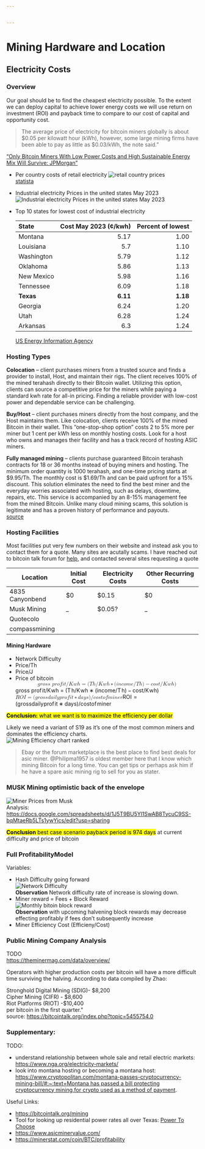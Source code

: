 ```yaml
---


---
```


<h1 id="mining-hardware-and-location">Mining Hardware and Location</h1>
<h2 id="electricity-costs">Electricity Costs</h2>
<h3 id="overview">Overview</h3>
<p>Our goal should be to find the cheapest electricity possible. To the extent we can deploy capital to achieve lower energy costs we will use return on investment (ROI) and payback time to compare to our cost of capital and opportunity cost.</p>
<blockquote>
<p>The average price of electricity for bitcoin miners globally is about $0.05 per kilowatt hour (kWh), however, some large mining firms have been able to pay as little as $0.03/kWh, the note said.”</p>
</blockquote>
<p><a href="https://www.coindesk.com/business/2023/06/23/only-bitcoin-miners-with-low-power-costs-and-high-sustainable-energy-mix-will-survive-jpmorgan/">“Only Bitcoin Miners With Low Power Costs and High Sustainable Energy Mix Will Survive: JPMorgan”</a></p>
<ul>
<li>
<p>Per country costs of retail electricity <img src="https://i.ibb.co/7pmYY6h/Screen-Shot-2023-08-03-at-9-13-53-PM.png" alt="retail country prices "><br>
<a href="https://www.statista.com/statistics/263492/electricity-prices-in-selected-countries/#:~:text=Meanwhile%2C%20thanks%20to%20their%20great,U.S.%20dollars%20per%20kilowatt%2Dhour">statista</a></p>
</li>
<li>
<p>Industrial electricity Prices in the united states May 2023<br>
<img src="https://i.ibb.co/3S5yDXj/Industrial-Electricity-Prices-2023.png" alt="Industrial electricity Prices in the united states May 2023"></p>
</li>
<li>
<p>Top 10 states for lowest cost of industrial electricity</p>

<table>
<thead>
<tr>
<th align="left">State</th>
<th align="right">Cost May 2023 (¢/kwh)</th>
<th align="right">Percent of lowest</th>
</tr>
</thead>
<tbody>
<tr>
<td align="left">Montana</td>
<td align="right">5.17</td>
<td align="right">1.00</td>
</tr>
<tr>
<td align="left">Louisiana</td>
<td align="right">5.7</td>
<td align="right">1.10</td>
</tr>
<tr>
<td align="left">Washington</td>
<td align="right">5.79</td>
<td align="right">1.12</td>
</tr>
<tr>
<td align="left">Oklahoma</td>
<td align="right">5.86</td>
<td align="right">1.13</td>
</tr>
<tr>
<td align="left">New Mexico</td>
<td align="right">5.98</td>
<td align="right">1.16</td>
</tr>
<tr>
<td align="left">Tennessee</td>
<td align="right">6.09</td>
<td align="right">1.18</td>
</tr>
<tr>
<td align="left"><strong>Texas</strong></td>
<td align="right"><strong>6.11</strong></td>
<td align="right"><strong>1.18</strong></td>
</tr>
<tr>
<td align="left">Georgia</td>
<td align="right">6.24</td>
<td align="right">1.20</td>
</tr>
<tr>
<td align="left">Utah</td>
<td align="right">6.28</td>
<td align="right">1.24</td>
</tr>
<tr>
<td align="left">Arkansas</td>
<td align="right">6.3</td>
<td align="right">1.24</td>
</tr>
</tbody>
</table><p><a href="https://www.eia.gov/electricity/monthly/epm_table_grapher.php?t=epmt_5_6_a">US Energy Information Agency</a></p>
</li>
</ul>
<h3 id="hosting-types">Hosting Types</h3>
<p><strong>Colocation</strong>  – client purchases miners from a trusted source and finds a provider to install, Host, and maintain their rigs. The client receives 100% of the mined terahash directly to their Bitcoin wallet. Utilizing this option, clients can source a competitive price for the miners while paying a standard kwh rate for all-in pricing. Finding a reliable provider with low-cost power and dependable service can be challenging.</p>
<p><strong>Buy/Host</strong>  – client purchases miners directly from the host company, and the Host maintains them. Like colocation, clients receive 100% of the mined Bitcoin in their wallet. This “one-stop-shop option” costs 2 to 5% more per miner but 1 cent per kWh less on monthly hosting costs. Look for a host who owns and manages their facility and has a track record of hosting ASIC miners.</p>
<p><strong>Fully managed mining</strong>  – clients purchase guaranteed Bitcoin terahash contracts for 18 or 36 months instead of buying miners and hosting. The minimum order quantity is 1000 terahash, and one-time pricing starts at $9.95/Th. The monthly cost is $1.69/Th and can be paid upfront for a 15% discount. This solution eliminates the need to find the best miner and the everyday worries associated with hosting, such as delays, downtime, repairs, etc. This service is accompanied by an 8-15% management fee from the mined Bitcoin. Unlike many cloud mining scams, this solution is legitimate and has a proven history of performance and payouts.<br>
<a href="https://www.quotecolo.com/bitcoin-miner-hosting/">source</a></p>
<h3 id="hosting-facilities">Hosting Facilities</h3>
<p>Most facilities put very few numbers on their website and instead ask you to contact them for a quote. Many sites are acutally scams. I have reached out to bitcoin talk forum for <a href="https://bitcointalk.org/index.php?topic=5462027">help</a>, and contacted several sites requesting a quote</p>

<table>
<thead>
<tr>
<th>Location</th>
<th>Initial Cost</th>
<th>Electricity Costs</th>
<th>Other Recurring Costs</th>
</tr>
</thead>
<tbody>
<tr>
<td>4835 Canyonbend</td>
<td>$0</td>
<td>$0.15</td>
<td>$0</td>
</tr>
<tr>
<td>Musk Mining</td>
<td>_</td>
<td>$0.05?</td>
<td>_</td>
</tr>
<tr>
<td>Quotecolo</td>
<td></td>
<td></td>
<td></td>
</tr>
<tr>
<td>compassmining</td>
<td></td>
<td></td>
<td></td>
</tr>
</tbody>
</table><h4 id="mining-hardware">Mining Hardware</h4>
<ul>
<li>Network Difficulty</li>
<li>Price/Th</li>
<li>Price/J</li>
<li>Price of bitcoin<br>
<span class="katex--display"><span class="katex-display"><span class="katex"><span class="katex-mathml"><math xmlns="http://www.w3.org/1998/Math/MathML" display="block"><semantics><mrow><mi>g</mi><mi>r</mi><mi>o</mi><mi>s</mi><mi>s</mi><mtext>&nbsp;</mtext><mi>p</mi><mi>r</mi><mi>o</mi><mi>f</mi><mi>i</mi><mi>t</mi><mi mathvariant="normal">/</mi><mi>K</mi><mi>w</mi><mi>h</mi><mo>=</mo><mo stretchy="false">(</mo><mi>T</mi><mi>h</mi><mi mathvariant="normal">/</mi><mi>K</mi><mi>w</mi><mi>h</mi><mo>∗</mo><mo stretchy="false">(</mo><mi>i</mi><mi>n</mi><mi>c</mi><mi>o</mi><mi>m</mi><mi>e</mi><mi mathvariant="normal">/</mi><mi>T</mi><mi>h</mi><mo stretchy="false">)</mo><mo>−</mo><mi>c</mi><mi>o</mi><mi>s</mi><mi>t</mi><mi mathvariant="normal">/</mi><mi>K</mi><mi>w</mi><mi>h</mi><mo stretchy="false">)</mo></mrow><annotation encoding="application/x-tex">
gross\ profit/ Kwh = (Th/Kwh *(income/Th) - cost/Kwh)
</annotation></semantics></math></span><span class="katex-html" aria-hidden="true"><span class="base"><span class="strut" style="height: 1em; vertical-align: -0.25em;"></span><span class="mord mathnormal" style="margin-right: 0.03588em;">g</span><span class="mord mathnormal">ross</span><span class="mspace">&nbsp;</span><span class="mord mathnormal">p</span><span class="mord mathnormal">ro</span><span class="mord mathnormal" style="margin-right: 0.10764em;">f</span><span class="mord mathnormal">i</span><span class="mord mathnormal">t</span><span class="mord">/</span><span class="mord mathnormal" style="margin-right: 0.07153em;">K</span><span class="mord mathnormal" style="margin-right: 0.02691em;">w</span><span class="mord mathnormal">h</span><span class="mspace" style="margin-right: 0.277778em;"></span><span class="mrel">=</span><span class="mspace" style="margin-right: 0.277778em;"></span></span><span class="base"><span class="strut" style="height: 1em; vertical-align: -0.25em;"></span><span class="mopen">(</span><span class="mord mathnormal" style="margin-right: 0.13889em;">T</span><span class="mord mathnormal">h</span><span class="mord">/</span><span class="mord mathnormal" style="margin-right: 0.07153em;">K</span><span class="mord mathnormal" style="margin-right: 0.02691em;">w</span><span class="mord mathnormal">h</span><span class="mspace" style="margin-right: 0.222222em;"></span><span class="mbin">∗</span><span class="mspace" style="margin-right: 0.222222em;"></span></span><span class="base"><span class="strut" style="height: 1em; vertical-align: -0.25em;"></span><span class="mopen">(</span><span class="mord mathnormal">in</span><span class="mord mathnormal">co</span><span class="mord mathnormal">m</span><span class="mord mathnormal">e</span><span class="mord">/</span><span class="mord mathnormal" style="margin-right: 0.13889em;">T</span><span class="mord mathnormal">h</span><span class="mclose">)</span><span class="mspace" style="margin-right: 0.222222em;"></span><span class="mbin">−</span><span class="mspace" style="margin-right: 0.222222em;"></span></span><span class="base"><span class="strut" style="height: 1em; vertical-align: -0.25em;"></span><span class="mord mathnormal">cos</span><span class="mord mathnormal">t</span><span class="mord">/</span><span class="mord mathnormal" style="margin-right: 0.07153em;">K</span><span class="mord mathnormal" style="margin-right: 0.02691em;">w</span><span class="mord mathnormal">h</span><span class="mclose">)</span></span></span></span></span></span><br>
<span class="katex--inline"><span class="katex"><span class="katex-mathml"><math xmlns="http://www.w3.org/1998/Math/MathML"><semantics><mrow><mi>R</mi><mi>O</mi><mi>I</mi><mo>=</mo><mo stretchy="false">(</mo><mi>g</mi><mi>r</mi><mi>o</mi><mi>s</mi><mi>s</mi><mi>d</mi><mi>a</mi><mi>i</mi><mi>l</mi><mi>y</mi><mi>p</mi><mi>r</mi><mi>o</mi><mi>f</mi><mi>i</mi><mi>t</mi><mo>∗</mo><mi>d</mi><mi>a</mi><mi>y</mi><mi>s</mi><mo stretchy="false">)</mo><mi mathvariant="normal">/</mi><mi>c</mi><mi>o</mi><mi>s</mi><mi>t</mi><mi>o</mi><mi>f</mi><mi>m</mi><mi>i</mi><mi>n</mi><mi>e</mi><mi>r</mi></mrow><annotation encoding="application/x-tex">ROI = (gross daily profit * days)/cost of miner</annotation></semantics></math></span><span class="katex-html" aria-hidden="true"><span class="base"><span class="strut" style="height: 0.68333em; vertical-align: 0em;"></span><span class="mord mathnormal" style="margin-right: 0.02778em;">RO</span><span class="mord mathnormal" style="margin-right: 0.07847em;">I</span><span class="mspace" style="margin-right: 0.277778em;"></span><span class="mrel">=</span><span class="mspace" style="margin-right: 0.277778em;"></span></span><span class="base"><span class="strut" style="height: 1em; vertical-align: -0.25em;"></span><span class="mopen">(</span><span class="mord mathnormal" style="margin-right: 0.03588em;">g</span><span class="mord mathnormal">ross</span><span class="mord mathnormal">d</span><span class="mord mathnormal">ai</span><span class="mord mathnormal" style="margin-right: 0.01968em;">l</span><span class="mord mathnormal" style="margin-right: 0.03588em;">y</span><span class="mord mathnormal">p</span><span class="mord mathnormal">ro</span><span class="mord mathnormal" style="margin-right: 0.10764em;">f</span><span class="mord mathnormal">i</span><span class="mord mathnormal">t</span><span class="mspace" style="margin-right: 0.222222em;"></span><span class="mbin">∗</span><span class="mspace" style="margin-right: 0.222222em;"></span></span><span class="base"><span class="strut" style="height: 1em; vertical-align: -0.25em;"></span><span class="mord mathnormal">d</span><span class="mord mathnormal">a</span><span class="mord mathnormal">ys</span><span class="mclose">)</span><span class="mord">/</span><span class="mord mathnormal">cos</span><span class="mord mathnormal">t</span><span class="mord mathnormal">o</span><span class="mord mathnormal" style="margin-right: 0.10764em;">f</span><span class="mord mathnormal">min</span><span class="mord mathnormal" style="margin-right: 0.02778em;">er</span></span></span></span></span></li>
</ul>
<p><mark><strong>Conclusion:</strong> what we want is to maximize the efficiency per dollar</mark></p>
<p>Likely we need a variant of S19 as it’s one of the most common miners and dominates the efficiency charts.<br>
<img src="https://i.ibb.co/r2szdTj/Screen-Shot-2023-08-04-at-12-14-52-AM.png" alt="Mining Efficiency chart ranked"></p>
<blockquote>
<p>Ebay or the forum marketplace is the best place to find best deals for asic miner. @Philipma1957 is oldest member here that I know which mining Bitcoin for a long time. You can get tips or perhaps ask him if he have a spare asic mining rig to sell for you as stater.</p>
</blockquote>
<h3 id="musk-mining-optimistic-back-of-the-envelope">MUSK Mining optimistic back of the envelope</h3>
<p><img src="https://i.ibb.co/CHhY1T3/2023-08-04-01-38-09.jpg" alt="Miner Prices from Musk "><br>
Analysis:<br>
<a href="https://docs.google.com/spreadsheets/d/1J5T9BU5Yl1SwAB8TycuC9SS-bqMtaeRb5LTs1ywYics/edit?usp=sharing">https://docs.google.com/spreadsheets/d/1J5T9BU5Yl1SwAB8TycuC9SS-bqMtaeRb5LTs1ywYics/edit?usp=sharing</a></p>
<p><mark><strong>Conclusion</strong> best case scenario payback period is 974 days</mark> at current difficulty and price of bitcoin</p>
<h3 id="full-profitabilitymodel">Full ProfitabilityModel</h3>
<p>Variables:</p>
<ul>
<li>Hash Difficulty going forward<br>
<img src="https://i.ibb.co/Jxpm9Qq/Screen-Shot-2023-08-04-at-12-10-53-AM.png" alt="Network Difficulty"><br>
<strong>Observation</strong> Network difficulty rate of increase is slowing down.</li>
<li>Miner reward = Fees + Block Reward<br>
<img src="https://i.ibb.co/9HjJXVc/Screen-Shot-2023-08-04-at-1-28-30-AM.png" alt="Monthly bitoin block reward"><br>
<strong>Observation</strong> with upcoming halvening block rewards may decrease effecting profitably if fees don’t subsequently increase</li>
<li>Miner Efficiency Cost (Efficieny/Cost)</li>
</ul>
<h3 id="public-mining-company-analysis">Public Mining Company Analysis</h3>
<p>TODO<br>
<a href="https://theminermag.com/data/overview/">https://theminermag.com/data/overview/</a></p>
<p>Operators with higher production costs per bitcoin will have a more difficult time surviving the halving. According to data compiled by Zhao:</p>
<p>Stronghold Digital Mining (SDIG)- $8,200<br>
Cipher Mining (CIFR) - $8,600<br>
Riot Platforms (RIOT) -$10,400<br>
per bitcoin in the first quarter."<br>
source: <a href="https://bitcointalk.org/index.php?topic=5455754.0">https://bitcointalk.org/index.php?topic=5455754.0</a></p>
<h3 id="supplementary">Supplementary:</h3>
<p>TODO:</p>
<ul>
<li>understand relationship between whole sale and retail electric markets:<br>
<a href="https://www.nga.org/electricity-markets/">https://www.nga.org/electricity-markets/</a></li>
<li>look into montana hosting or becoming a montana host: <a href="https://www.cryptopolitan.com/montana-passes-cryptocurrency-mining-bill/#:~:text=Montana%20has%20passed%20a%20bill%20protecting%20cryptocurrency%20mining,for%20crypto%20used%20as%20a%20method%20of%20payment">https://www.cryptopolitan.com/montana-passes-cryptocurrency-mining-bill/#:~:text=Montana has passed a bill protecting cryptocurrency mining,for crypto used as a method of payment</a>.</li>
</ul>
<p>Useful Links:</p>
<ul>
<li><a href="https://bitcointalk.org/mining">https://bitcointalk.org/mining</a></li>
<li>Tool for looking up residential power rates all over Texas: <a href="https://www.powertochoose.org/">Power To Choose</a></li>
<li><a href="https://www.asicminervalue.com/">https://www.asicminervalue.com/</a></li>
<li><a href="https://minerstat.com/coin/BTC/profitability">https://minerstat.com/coin/BTC/profitability</a></li>
</ul>

